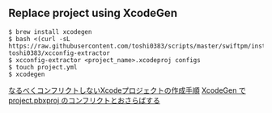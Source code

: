 ## Replace project using XcodeGen

```
$ brew install xcodegen
$ bash <(curl -sL https://raw.githubusercontent.com/toshi0383/scripts/master/swiftpm/install.sh) toshi0383/xcconfig-extractor
$ xcconfig-extractor <project_name>.xcodeproj configs
$ touch project.yml
$ xcodegen
```

[なるべくコンフリクトしないXcodeプロジェクトの作成手順](https://qiita.com/choimake/items/c7dcc7687b565843db74)
[XcodeGen で project.pbxproj のコンフリクトとおさらばする](https://qiita.com/ryohey/items/3d9b0f0f461dc2392c80)
